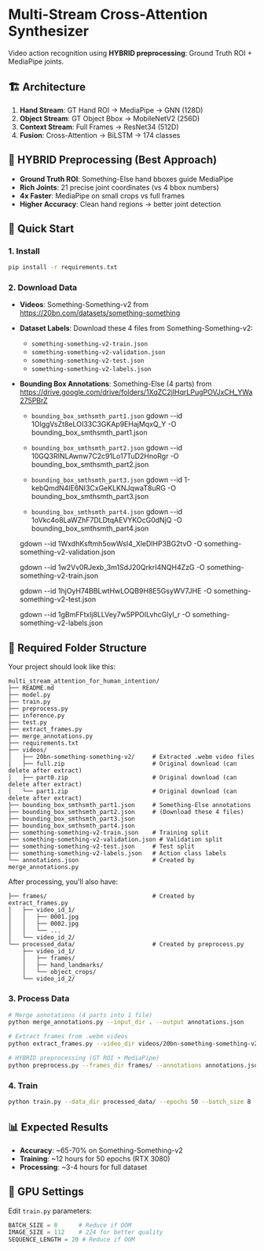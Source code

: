 # Multi-Stream Cross-Attention Synthesizer

Video action recognition using **HYBRID preprocessing**: Ground Truth ROI + MediaPipe joints.

## 🏗️ Architecture
1. **Hand Stream**: GT Hand ROI → MediaPipe → GNN (128D)
2. **Object Stream**: GT Object Bbox → MobileNetV2 (256D)  
3. **Context Stream**: Full Frames → ResNet34 (512D)
4. **Fusion**: Cross-Attention → BiLSTM → 174 classes

## 🔬 HYBRID Preprocessing (Best Approach)
- **Ground Truth ROI**: Something-Else hand bboxes guide MediaPipe
- **Rich Joints**: 21 precise joint coordinates (vs 4 bbox numbers)
- **4x Faster**: MediaPipe on small crops vs full frames
- **Higher Accuracy**: Clean hand regions → better joint detection

## 🚀 Quick Start

### 1. Install
```bash
pip install -r requirements.txt
```

### 2. Download Data
- **Videos**: Something-Something-v2 from https://20bn.com/datasets/something-something
- **Dataset Labels**: Download these 4 files from Something-Something-v2:
  - `something-something-v2-train.json`
  - `something-something-v2-validation.json` 
  - `something-something-v2-test.json`
  - `something-something-v2-labels.json`
- **Bounding Box Annotations**: Something-Else (4 parts) from https://drive.google.com/drive/folders/1XqZC2jIHqrLPugPOVJxCH_YWa275PBrZ
  - `bounding_box_smthsmth_part1.json`
  gdown --id 1OlggVsZt8eLOI33C3GKAp9EHajMqxQ_Y -O bounding_box_smthsmth_part1.json

  - `bounding_box_smthsmth_part2.json`
  gdown --id 10GQ3RINLAwnw7C2c91Lo17TuD2HnoRgr -O bounding_box_smthsmth_part2.json

  - `bounding_box_smthsmth_part3.json`
  gdown --id 1-kebQmdN4lE6NI3CxGeKLKNJqwaT8uRG -O bounding_box_smthsmth_part3.json

  - `bounding_box_smthsmth_part4.json`
  gdown --id 1oVkc4o8LaWZhF7DLDtqAEVYKOcG0dNjQ -O bounding_box_smthsmth_part4.json


  gdown --id 1WxdhKsftmh5owWsI4_XleDlHP3BG2tvO -O something-something-v2-validation.json

  gdown --id 1w2Vv0RJexb_3m1SdJ20QrkrI4NQH4ZzG -O something-something-v2-train.json

  gdown --id 1hjOyH74BBLwtHwLOQB9H8E5GsyWV7JHE -O something-something-v2-test.json
  
  gdown --id 1gBmFFtxlj8LLVey7w5PPOILvhcGlyI_r -O something-something-v2-labels.json

## 📁 Required Folder Structure

Your project should look like this:
```
multi_stream_attention_for_human_intention/
├── README.md
├── model.py
├── train.py
├── preprocess.py
├── inference.py
├── test.py
├── extract_frames.py
├── merge_annotations.py
├── requirements.txt
├── videos/
│   ├── 20bn-something-something-v2/     # Extracted .webm video files
│   ├── full.zip                         # Original download (can delete after extract)
│   ├── part0.zip                        # Original download (can delete after extract)
│   └── part1.zip                        # Original download (can delete after extract)
├── bounding_box_smthsmth_part1.json     # Something-Else annotations
├── bounding_box_smthsmth_part2.json     # (Download these 4 files)
├── bounding_box_smthsmth_part3.json
├── bounding_box_smthsmth_part4.json
├── something-something-v2-train.json    # Training split
├── something-something-v2-validation.json # Validation split
├── something-something-v2-test.json     # Test split
├── something-something-v2-labels.json   # Action class labels
└── annotations.json                     # Created by merge_annotations.py
```

After processing, you'll also have:
```
├── frames/                              # Created by extract_frames.py
│   ├── video_id_1/
│   │   ├── 0001.jpg
│   │   ├── 0002.jpg
│   │   └── ...
│   └── video_id_2/
└── processed_data/                      # Created by preprocess.py
    ├── video_id_1/
    │   ├── frames/
    │   ├── hand_landmarks/
    │   └── object_crops/
    └── video_id_2/
```

### 3. Process Data
```bash
# Merge annotations (4 parts into 1 file)
python merge_annotations.py --input_dir . --output annotations.json

# Extract frames from .webm videos
python extract_frames.py --video_dir videos/20bn-something-something-v2/ --output_dir frames/

# HYBRID preprocessing (GT ROI + MediaPipe)
python preprocess.py --frames_dir frames/ --annotations annotations.json --output processed_data/
```

### 4. Train
```bash
python train.py --data_dir processed_data/ --epochs 50 --batch_size 8
```

## 📊 Expected Results
- **Accuracy**: ~65-70% on Something-Something-v2
- **Training**: ~12 hours for 50 epochs (RTX 3080)
- **Processing**: ~3-4 hours for full dataset

## 🔧 GPU Settings
Edit `train.py` parameters:
```python
BATCH_SIZE = 8      # Reduce if OOM
IMAGE_SIZE = 112    # 224 for better quality
SEQUENCE_LENGTH = 20 # Reduce if OOM
```
